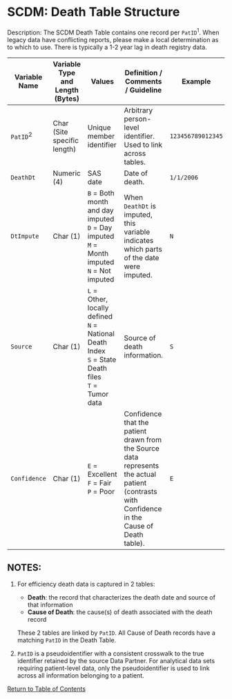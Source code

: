 # SCDM: Death Table Structure

Description: The SCDM Death Table contains one record per `PatID`<sup>1</sup>. When legacy data have conflicting reports, please make a local determination as to which to use. There is typically a 1-2 year lag in death registry data.

| Variable Name | Variable Type and Length (Bytes) | Values | Definition / Comments / Guideline | Example |
| --- | --- | --- | --- | --- |
| `PatID`<sup>2</sup> | Char (Site specific length) | Unique member identifier | Arbitrary person-level identifier. Used to link across tables. | `123456789012345` |
| `DeathDt` | Numeric (4) | SAS date | Date of death. | `1/1/2006` |
| `DtImpute` | Char (1) | `B` = Both month and day imputed<br>`D` = Day imputed<br>`M` = Month imputed<br>`N` = Not imputed | When `DeathDt` is imputed, this variable indicates which parts of the date were imputed. | `N` |
| `Source` | Char (1) | `L` = Other, locally defined<br>`N` = National Death Index<br>`S` = State Death files<br>`T` = Tumor data | Source of death information. | `S` |
| `Confidence` | Char (1) | `E` = Excellent<br>`F` = Fair<br>`P` = Poor | Confidence that the patient drawn from the Source data represents the actual patient (contrasts with Confidence in the Cause of Death table). | `E` |

## NOTES:

1. For efficiency death data is captured in 2 tables:
   - **Death**: the record that characterizes the death date and source of that information
   - **Cause of Death**: the cause(s) of death associated with the death record

    These 2 tables are linked by `PatID`. All Cause of Death records have a matching `PatID` in the Death Table.

2. `PatID` is a pseudoidentifier with a consistent crosswalk to the true identifier retained by the source Data Partner. For analytical data sets requiring patient-level data, only the pseudoidentifier is used to link across all information belonging to a patient.

[Return to Table of Contents](atoc_scdm.md) 